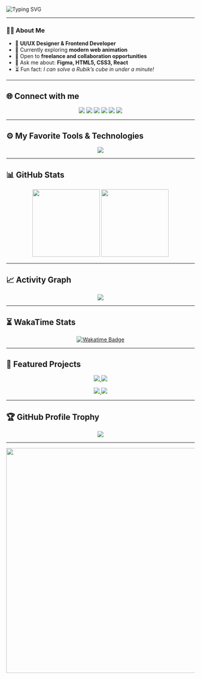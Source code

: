 ![Typing SVG](https://readme-typing-svg.herokuapp.com?font=Fira+Code&size=30&duration=4000&pause=1000&color=00E676&center=true&vCenter=true&width=600&lines=👋+Hi+there!+I'm+Heather+Krueger)

---

### 👩‍💻 About Me  

- 🎨 **UI/UX Designer & Frontend Developer**  
- 🌱 Currently exploring **modern web animation**  
- 🤝 Open to **freelance and collaboration opportunities**  
- 📝 Ask me about: **Figma, HTML5, CSS3, React**  
- ⏳ Fun fact: *I can solve a Rubik’s cube in under a minute!*  

---

## 🌐 Connect with me  

<p align="center">
  <a href="https://www.instagram.com/YOURUSERNAME"><img src="https://img.shields.io/badge/Instagram-%23E4405F.svg?style=for-the-badge&logo=Instagram&logoColor=white"></a>
  <a href="https://www.youtube.com/YOURUSERNAME"><img src="https://img.shields.io/badge/YouTube-FF0000?style=for-the-badge&logo=youtube&logoColor=white"></a>
  <a href="https://twitter.com/YOURUSERNAME"><img src="https://img.shields.io/badge/Twitter-%231DA1F2.svg?style=for-the-badge&logo=Twitter&logoColor=white"></a>
  <a href="https://linkedin.com/in/YOURUSERNAME"><img src="https://img.shields.io/badge/LinkedIn-%230077B5.svg?style=for-the-badge&logo=linkedin&logoColor=white"></a>
  <a href="https://t.me/YOURUSERNAME"><img src="https://img.shields.io/badge/Telegram-2CA5E0?style=for-the-badge&logo=telegram&logoColor=white"></a>
  <a href="https://gitlab.com/YOURUSERNAME"><img src="https://img.shields.io/badge/GitLab-330F63?style=for-the-badge&logo=gitlab&logoColor=white"></a>
</p>

---

## ⚙️ My Favorite Tools & Technologies  

<p align="center">
  <img src="https://skillicons.dev/icons?i=html,css,js,react,tailwind,bootstrap,figma,git,github,gitlab,python,django,cpp,cs,dotnet,postgres,redis,docker,linux,postman" />
</p>

---

## 📊 GitHub Stats  

<p align="center">
  <img src="https://github-readme-stats.vercel.app/api?username=heatherkrueger1234-design&show_icons=true&theme=transparent&hide_border=true&title_color=00E676&icon_color=00E676" height="180px"/>
  <img src="https://github-readme-stats.vercel.app/api/top-langs/?username=heatherkrueger1234-design&layout=compact&theme=transparent&hide_border=true&title_color=00E676" height="180px"/>
</p>

---

## 📈 Activity Graph  

<p align="center">
  <img src="https://github-readme-activity-graph.vercel.app/graph?username=heatherkrueger1234-design&bg_color=transparent&color=00E676&line=00E676&point=ffffff&hide_border=true" />
</p>

---

## ⏳ WakaTime Stats  

<p align="center">
  <a href="https://wakatime.com/@heatherkrueger1234-design">
    <img src="https://wakatime.com/badge/user/YOUR-ID.svg" alt="Wakatime Badge"/>
  </a>
</p>

---

## 📌 Featured Projects  

<p align="center">
  <a href="https://github.com/heatherkrueger1234-design/Lorem-Farsi">
    <img src="https://github-readme-stats.vercel.app/api/pin/?username=heatherkrueger1234-design&repo=Lorem-Farsi&theme=transparent" />
  </a>
  <a href="https://github.com/heatherkrueger1234-design/Happier">
    <img src="https://github-readme-stats.vercel.app/api/pin/?username=heatherkrueger1234-design&repo=Happier&theme=transparent" />
  </a>
</p>

<p align="center">
  <a href="https://github.com/heatherkrueger1234-design/telegram-bot-template">
    <img src="https://github-readme-stats.vercel.app/api/pin/?username=heatherkrueger1234-design&repo=telegram-bot-template&theme=transparent" />
  </a>
  <a href="https://github.com/heatherkrueger1234-design/personal-site">
    <img src="https://github-readme-stats.vercel.app/api/pin/?username=heatherkrueger1234-design&repo=personal-site&theme=transparent" />
  </a>
</p>

---

## 🏆 GitHub Profile Trophy  

<p align="center">
  <img src="https://github-profile-trophy.vercel.app/?username=heatherkrueger1234-design&theme=flat&row=1&margin-w=20&no-frame=true" />
</p>

---

<p align="center">
  <img src="https://github.com/saadeghi/saadeghi/raw/master/dino.gif" width="600px" />
</p>
